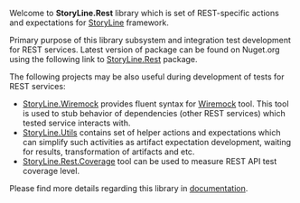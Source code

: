 Welcome to **StoryLine.Rest** library which is set of REST-specific actions and expectations for [StoryLine](https://github.com/DiamondDragon/StoryLine/wiki) framework.

Primary purpose of this library subsystem and integration test development for REST services. Latest version of package can be found on Nuget.org using the following link to [StoryLine.Rest](https://www.nuget.org/packages/StoryLine.Rest/) package.

The following projects may be also useful during development of tests for REST services:
* [StoryLine.Wiremock](https://www.nuget.org/packages/StoryLine.Wiremock/) provides fluent syntax for [Wiremock](http://wiremock.org/) tool. This tool is used to stub behavior of dependencies (other REST services) which tested service interacts with.
* [StoryLine.Utils](https://www.nuget.org/packages/StoryLine.Utils/) contains set of helper actions and expectations which can simplify such activities as artifact expectation development, waiting for results, transformation of artifacts and etc.
* [StoryLine.Rest.Coverage](https://github.com/DiamondDragon/StoryLine.Rest.Coverage/) tool can be used to measure REST API test coverage level.

Please find more details regarding this library in [documentation](https://github.com/DiamondDragon/StoryLine.Rest/wiki).